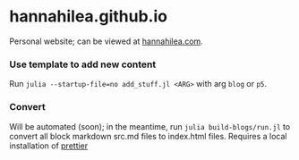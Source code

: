 # hannahilea.github.io

Personal website; can be viewed at [hannahilea.com](https://hannahilea.com).


### Use template to add new content

Run `julia --startup-file=no add_stuff.jl <ARG>` with arg `blog` or `p5`.

### Convert 

Will be automated (soon); in the meantime, run `julia build-blogs/run.jl` to convert all block markdown src.md files to index.html files.
Requires a local installation of [prettier](https://formulae.brew.sh/formula/prettier)
